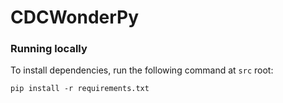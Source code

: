 # CDCWonderPy

### Running locally
To install dependencies, run the following command at `src` root:
```
pip install -r requirements.txt
```